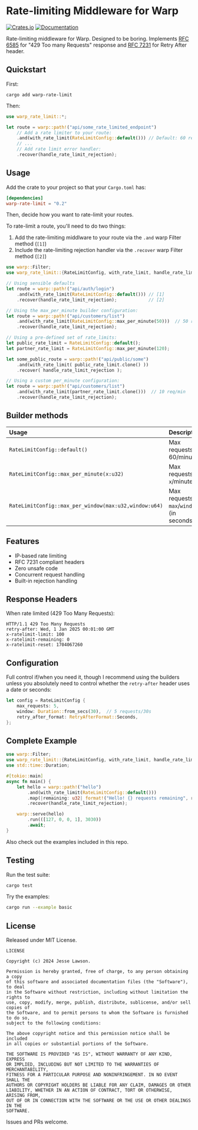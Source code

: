 # Rate-limiting Middleware for Warp

[![Crates.io](https://img.shields.io/crates/v/warp-rate-limit.svg)](https://crates.io/crates/warp-rate-limit)
[![Documentation](https://docs.rs/warp-rate-limit/badge.svg)](https://docs.rs/warp-rate-limit)

Rate-limiting middleware for Warp. Designed to be boring. Implements [RFC 6585](https://datatracker.ietf.org/doc/html/rfc6585#section-4) for "429 Too many Requests" response and [RFC 7231](https://datatracker.ietf.org/doc/html/rfc7231#section-7.1.3) for Retry After header.

## Quickstart

First:

`cargo add warp-rate-limit`

Then:

```rust
use warp_rate_limit::*;

let route = warp::path!("api/some_rate_limited_endpoint")
    // Add a rate limiter to your route:
    .and(with_rate_limit(RateLimitConfig::default())) // Default: 60 reqs/min
    // ...
    // Add rate limit error handler:
    .recover(handle_rate_limit_rejection);
```

## Usage

Add the crate to your project so that your `Cargo.toml` has:

```toml
[dependencies]
warp-rate-limit = "0.2"
```

Then, decide how you want to rate-limit your routes. 

To rate-limit a route, you'll need to do two things:

1. Add the rate-limiting middlware to your route via the `.and` warp Filter method (`[1]`)
2. Include the rate-limiting rejection handler via the `.recover` warp Filter method (`[2]`)

```rust
use warp::Filter;
use warp_rate_limit::{RateLimitConfig, with_rate_limit, handle_rate_limit_rejection};

// Using sensible defaults
let route = warp::path!("api/auth/login")
    .and(with_rate_limit(RateLimitConfig::default())) // [1]
    .recover(handle_rate_limit_rejection);            // [2]

// Using the max_per_minute builder configuration:
let route = warp::path!("api/customers/list")
    .and(with_rate_limit(RateLimitConfig::max_per_minute(50)))  // 50 req/min
    .recover(handle_rate_limit_rejection);

// Using a pre-defined set of rate_limits:
let public_rate_limit = RateLimitConfig::default();
let partner_rate_limit = RateLimitConfig::max_per_minute(120);

let some_public_route = warp::path!("api/public/some")
    .and(with_rate_limit( public_rate_limit.clone() )) 
    .recover( handle_rate_limit_rejection );            

// Using a custom per_minute configuration:
let route = warp::path!("api/customers/list")
    .and(with_rate_limit(partner_rate_limit.clone()))  // 10 req/min
    .recover(handle_rate_limit_rejection);
```

## Builder methods

| Usage | Description | 
| :--   | :---        |
| `RateLimitConfig::default()` | Max requests: 60/minute |
| `RateLimitConfig::max_per_minute(x:u32)` | Max requests: `x`/minute |
| `RateLimitConfig::max_per_window(max:u32,window:u64)` | Max requests: `max`/`window` (in seconds) |

## Features

- IP-based rate limiting
- RFC 7231 compliant headers
- Zero unsafe code
- Concurrent request handling
- Built-in rejection handling

## Response Headers

When rate limited (429 Too Many Requests):
```http
HTTP/1.1 429 Too Many Requests
retry-after: Wed, 1 Jan 2025 00:01:00 GMT
x-ratelimit-limit: 100
x-ratelimit-remaining: 0
x-ratelimit-reset: 1704067260
```

## Configuration

Full control if/when you need it, though I recommend using the builders unless
you absolutely need to control whether the `retry-after` header uses a date 
or seconds:

```rust
let config = RateLimitConfig {
    max_requests: 5,
    window: Duration::from_secs(30),  // 5 requests/30s
    retry_after_format: RetryAfterFormat::Seconds,
};
```

## Complete Example

```rust
use warp::Filter;
use warp_rate_limit::{RateLimitConfig, with_rate_limit, handle_rate_limit_rejection};
use std::time::Duration;

#[tokio::main]
async fn main() {
    let hello = warp::path!("hello")
        .and(with_rate_limit(RateLimitConfig::default()))
        .map(|remaining: u32| format!("Hello! {} requests remaining", remaining))
        .recover(handle_rate_limit_rejection);

    warp::serve(hello)
        .run(([127, 0, 0, 1], 3030))
        .await;
}
```

Also check out the examples included in this repo.

## Testing

Run the test suite:
```bash
cargo test
```

Try the examples:
```bash
cargo run --example basic
```

## License

Released under MIT License.

```
LICENSE

Copyright (c) 2024 Jesse Lawson.

Permission is hereby granted, free of charge, to any person obtaining a copy 
of this software and associated documentation files (the "Software"), to deal 
in the Software without restriction, including without limitation the rights to 
use, copy, modify, merge, publish, distribute, sublicense, and/or sell copies of 
the Software, and to permit persons to whom the Software is furnished to do so, 
subject to the following conditions:

The above copyright notice and this permission notice shall be included 
in all copies or substantial portions of the Software.

THE SOFTWARE IS PROVIDED "AS IS", WITHOUT WARRANTY OF ANY KIND, EXPRESS 
OR IMPLIED, INCLUDING BUT NOT LIMITED TO THE WARRANTIES OF MERCHANTABILITY, 
FITNESS FOR A PARTICULAR PURPOSE AND NONINFRINGEMENT. IN NO EVENT SHALL THE 
AUTHORS OR COPYRIGHT HOLDERS BE LIABLE FOR ANY CLAIM, DAMAGES OR OTHER 
LIABILITY, WHETHER IN AN ACTION OF CONTRACT, TORT OR OTHERWISE, ARISING FROM, 
OUT OF OR IN CONNECTION WITH THE SOFTWARE OR THE USE OR OTHER DEALINGS IN THE 
SOFTWARE.
```

Issues and PRs welcome.